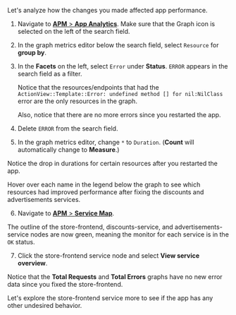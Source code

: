 Let's analyze how the changes you made affected app performance.

1. Navigate to <a href="https://app.datadoghq.com/apm/app-analytics/analytics" target="_datadog">**APM** > **App Analytics**</a>. Make sure that the Graph icon is selected on the left of the search field.

2. In the graph metrics editor below the search field, select `Resource` for **group by**.

3. In the **Facets** on the left, select `Error` under **Status**. `ERROR` appears in the search field as a filter. <p> Notice that the resources/endpoints that had the `ActionView::Template::Error: undefined method [] for nil:NilClass` error are the only resources in the graph. <p> Also, notice that there are no more errors since you restarted the app.

4. Delete `ERROR` from the search field. 

5. In the graph metrics editor, change `*` to `Duration`. (**Count** will automatically change to **Measure**.) 

Notice the drop in durations for certain resources after you restarted the app. 

Hover over each name in the legend below the graph to see which resources had improved performance after fixing the discounts and advertisements services.

6. Navigate to <a href="https://app.datadoghq.com/apm/map" target="_datadog">**APM** > **Service Map**</a>. 

The outline of the store-frontend, discounts-service, and advertisements-service nodes are now green, meaning the monitor for each service is in the `OK` status.

7. Click the store-frontend service node and select **View service overview**. 

Notice that the **Total Requests** and **Total Errors** graphs have no new error data since you fixed the store-frontend.

Let's explore the store-frontend service more to see if the app has any other undesired behavior.